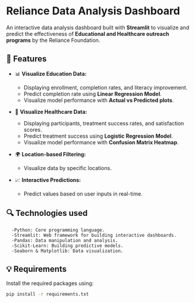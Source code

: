 # Reliance Data Analysis Dashboard

An interactive data analysis dashboard built with **Streamlit** to visualize and predict the effectiveness of **Educational and Healthcare outreach programs** by the Reliance Foundation.

## 📌 Features
- 📊 **Visualize Education Data:** 
  - Displaying enrollment, completion rates, and literacy improvement.
  - Predict completion rate using **Linear Regression Model**.
  - Visualize model performance with **Actual vs Predicted plots**.

- 🏥 **Visualize Healthcare Data:** 
  - Displaying participants, treatment success rates, and satisfaction scores.
  - Predict treatment success using **Logistic Regression Model**.
  - Visualize model performance with **Confusion Matrix Heatmap**.

- 🌍 **Location-based Filtering:** 
  - Visualize data by specific locations.

- 📈 **Interactive Predictions:** 
  - Predict values based on user inputs in real-time.

## 🔍 Technologies used
      -Python: Core programming language.
      -Streamlit: Web framework for building interactive dashboards.
      -Pandas: Data manipulation and analysis.
      -Scikit-Learn: Building predictive models.
      -Seaborn & Matplotlib: Data visualization.

## 💡 Requirements
Install the required packages using:
```bash
pip install -r requirements.txt

